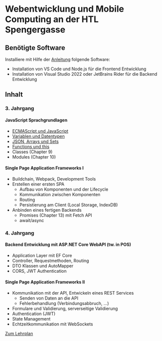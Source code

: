 # Webentwicklung und Mobile Computing an der HTL Spengergasse

## Benötigte Software

Installiere mit Hilfe der [Anleitung](Software_Installation.md) folgende Software:
- Installation von VS Code und Node.js für die Frontend Entwicklung
- Installation von Visual Studio 2022 oder JetBrains Rider für die Backend Entwicklung

## Inhalt 

### 3. Jahrgang

#### JavaScript Sprachgrundlagen
- [ECMAScript und JavaScript](31_JavaScript/10_ECMAscript.md)
- [Variablen und Datentypen](31_JavaScript/20_Variables.md)
- [JSON, Arrays und Sets](31_JavaScript/30_JSON_Arrays.md)
- [Functions und this](31_JavaScript/40_Functions.md)
- Classes (Chapter 9)
- Modules (Chapter 10)

#### Single Page Application Frameworks I
- Buildchain, Webpack, Development Tools
- Erstellen einer ersten SPA 
  - Aufbau von Komponenten und der Lifecycle
  - Kommunikation zwischen Komponenten
  - Routing
  - Persistierung am Client (Local Storage, IndexDB)
- Anbinden eines fertigen Backends 
  - Promises (Chapter 13) mit Fetch API
  - await/async
 
### 4. Jahrgang

#### Backend Entwicklung mit ASP.NET Core WebAPI (tw. in POS)
- Application Layer mit EF Core
- Controller, Requestmethoden, Routing
- DTO Klassen und AutoMapper
- CORS, JWT Authentication

#### Single Page Application Frameworks II
- Kommunikation mit der API, Entwickeln eines REST Services
  - Senden von Daten an die API
  - Fehlerbehandlung (Verbindungsabbruch, …)
- Formulare und Validierung, serverseitige Validierung
- Authentication (JWT)
- State Management
- Echtzeitkommunikation mit WebSockets

[Zum Lehrplan](Lehrplan.md)
